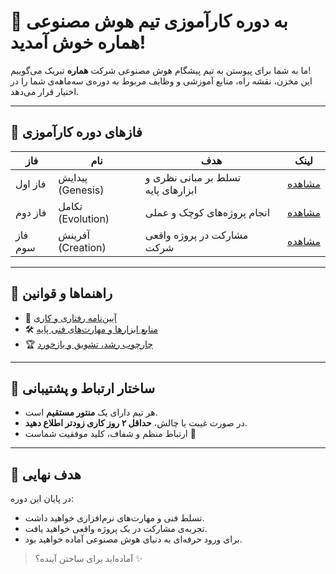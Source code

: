 # 🌟 به دوره کارآموزی تیم هوش مصنوعی هماره خوش آمدید!

ما به شما برای پیوستن به تیم پیشگام هوش مصنوعی شرکت **هماره** تبریک می‌گوییم!  
این مخزن، نقشه راه، منابع آموزشی و وظایف مربوط به دوره‌ی سه‌ماهه‌ی شما را در اختیار قرار می‌دهد.

---

## 📅 فازهای دوره کارآموزی

| فاز | نام | هدف | لینک |
|-----|------|------|------|
| فاز اول | پیدایش (Genesis) | تسلط بر مبانی نظری و ابزارهای پایه | [مشاهده](./Phase-1_Genesis/README.md) |
| فاز دوم | تکامل (Evolution) | انجام پروژه‌های کوچک و عملی | [مشاهده](./Phase-2_Evolution/README.md) |
| فاز سوم | آفرینش (Creation) | مشارکت در پروژه واقعی شرکت | [مشاهده](./Phase-3_Creation/README.md) |

---

## 🧭 راهنماها و قوانین

- 📌 [آیین‌نامه رفتاری و کاری](./Guidelines/Code_of_Conduct.md)
- 🛠️ [منابع ابزارها و مهارت‌های فنی پایه ](./Resources/Self-Study_Tools.md)
- 🏆 [چارچوب رشد، تشویق و بازخورد](./Recognition_and_Feedback/README.md)

---

## 🤝 ساختار ارتباط و پشتیبانی

- هر تیم دارای یک **منتور مستقیم** است.
- در صورت غیبت یا چالش، **حداقل ۲ روز کاری زودتر اطلاع دهید**.
- ارتباط منظم و شفاف، کلید موفقیت شماست 💬

---

## 🎯 هدف نهایی

در پایان این دوره:
- تسلط فنی و مهارت‌های نرم‌افزاری خواهید داشت.
- تجربه‌ی مشارکت در یک پروژه واقعی خواهید یافت.
- برای ورود حرفه‌ای به دنیای هوش مصنوعی آماده خواهید بود.

> آماده‌اید برای ساختن آینده؟ ✨

